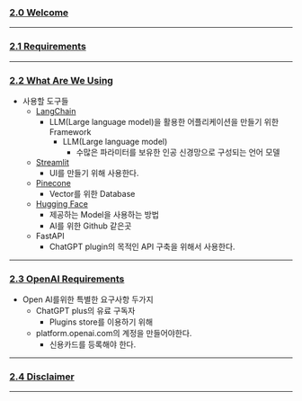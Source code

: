 ### [2.0 Welcome](https://nomadcoders.co/fullstack-gpt/lectures/4542)
***
### [2.1 Requirements](https://nomadcoders.co/fullstack-gpt/lectures/4543)
***
### [2.2 What Are We Using](https://nomadcoders.co/fullstack-gpt/lectures/4544)
- 사용할 도구들
	- [LangChain](https://www.langchain.com/)
		- LLM(Large language model)을 활용한 어플리케이션을 만들기 위한 Framework
			- LLM(Large language model)
				- 수많은 파라미터를 보유한 인공 신경망으로 구성되는 언어 모델
	- [Streamlit](https://streamlit.io/)
		- UI를 만들기 위해 사용한다.
	- [Pinecone](https://www.pinecone.io/)
		- Vector를 위한 Database
	- [Hugging Face](https://huggingface.co/)
		- 제공하는 Model을 사용하는 방법
		- AI를 위한 Github 같은곳
	- FastAPI
		- ChatGPT plugin의 목적인 API 구축을 위해서 사용한다.
***
### [2.3 OpenAI Requirements](https://nomadcoders.co/fullstack-gpt/lectures/4545)
- Open AI를위한 특별한 요구사항 두가지
	- ChatGPT plus의 유료 구독자
		- Plugins store를 이용하기 위해
	- platform.openai.com의 계정을 만들어야한다.
		- 신용카드를 등록해야 한다.
***
### [2.4 Disclaimer](https://nomadcoders.co/fullstack-gpt/lectures/4546)

***